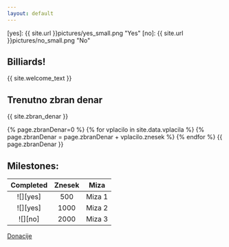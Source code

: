 ```yaml
---
layout: default
---
```


[yes]: {{ site.url }}pictures/yes_small.png "Yes"
[no]: {{ site.url }}pictures/no_small.png "No"

## Billiards!

{{ site.welcome_text }}

## Trenutno zbran denar
{{ site.zbran_denar }}

{% page.zbranDenar=0 %}
{% for vplacilo in site.data.vplacila %}
{%   page.zbranDenar = page.zbranDenar + vplacilo.znesek %}
{% endfor %}
{{ page.zbranDenar }}

## Milestones:

|Completed | Znesek | Miza |
| :---: | :---: | :---: |
| ![][yes] | 500 | Miza 1 |
| ![][yes] | 1000 | Miza 2 |
| ![][no] | 2000 | Miza 3 |

[Donacije](../donacije)

